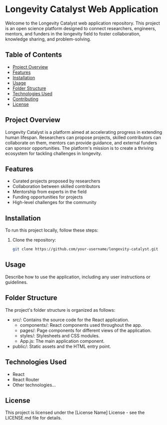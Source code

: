 # Longevity Catalyst Web Application

Welcome to the Longevity Catalyst web application repository. This project is an open science platform designed to connect researchers, engineers, mentors, and funders in the longevity field to foster collaboration, knowledge sharing, and problem-solving.

## Table of Contents

- [Project Overview](#project-overview)
- [Features](#features)
- [Installation](#installation)
- [Usage](#usage)
- [Folder Structure](#folder-structure)
- [Technologies Used](#technologies-used)
- [Contributing](#contributing)
- [License](#license)

## Project Overview

Longevity Catalyst is a platform aimed at accelerating progress in extending human lifespan. Researchers can propose projects, skilled contributors can collaborate on them, mentors can provide guidance, and external funders can sponsor opportunities. The platform's mission is to create a thriving ecosystem for tackling challenges in longevity.

## Features

- Curated projects proposed by researchers
- Collaboration between skilled contributors
- Mentorship from experts in the field
- Funding opportunities for projects
- High-level challenges for the community

## Installation

To run this project locally, follow these steps:

1. Clone the repository:

   ```bash
   git clone https://github.com/your-username/longevity-catalyst.git
   ```

## Usage

Describe how to use the application, including any user instructions or guidelines.

## Folder Structure

The project's folder structure is organized as follows:

- src/: Contains the source code for the React application.
  - components/: React components used throughout the app.
  - pages/: Page components for different views of the application.
  - styles/: Stylesheets and CSS modules.
  - App.js: The main application component.
- public/: Static assets and the HTML entry point.

## Technologies Used

- React
- React Router
- Other technologies...

## License

This project is licensed under the [License Name] License - see the LICENSE.md file for details.
